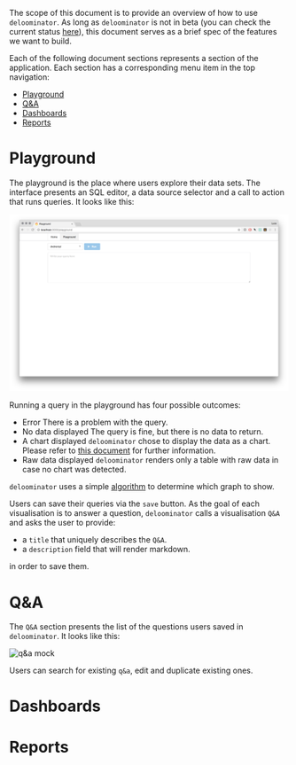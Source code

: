 The scope of this document is to provide an overview of how to use
`deloominator`. As long as `deloominator` is not in beta (you can check the
current status
[here](https://github.com/lucapette/deloominator/milestones?direction=desc&sort=completeness&state=open)),
this document serves as a brief spec of the features we want to build.

Each of the following document sections represents a section of the
application. Each section has a corresponding menu item in the top navigation:

- [Playground](#playground)
- [Q&A](#q&a)
- [Dashboards](#dashboards)
- [Reports](#reports)

# Playground

The playground is the place where users explore their data sets. The interface
presents an SQL editor, a data source selector and a call to action that runs
queries. It looks like this:

![playground](/docs/img/playground.png)

Running a query in the playground has four possible outcomes:

- Error
  There is a problem with the query.
- No data displayed
  The query is fine, but there is no data to return.
- A chart displayed
  `deloominator` chose to display the data as a chart. Please refer to [this
  document](/docs/charts.md) for further information.
- Raw data displayed
  `deloominator` renders only a table with raw data in case no chart was detected.

`deloominator` uses a simple [algorithm](/docs/charts.md#algorithm) to
determine which graph to show.

Users can save their queries via the `save` button. As the goal of each
visualisation is to answer a question, `deloominator` calls a visualisation
`Q&A` and asks the user to provide:

- a `title` that uniquely describes the `Q&A`.
- a `description` field that will render markdown.

in order to save them.

# Q&A

The `Q&A` section presents the list of the questions users saved in
`deloominator`. It looks like this:

![q&a mock](/docs/img/q-and-a.png)

Users can search for existing `q&a`, edit and duplicate existing ones.

# Dashboards

# Reports
